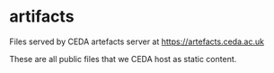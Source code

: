 # artifacts
Files served by CEDA artefacts server at https://artefacts.ceda.ac.uk

These are all public files that we CEDA host as static content. 

